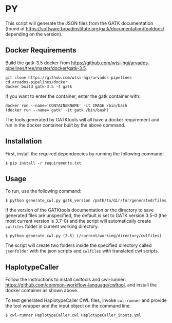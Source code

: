# PY

This script will generate the JSON files from the GATK documentation (found at https://software.broadinstitute.org/gatk/documentation/tooldocs/ depending on the version).

## Docker Requirements

Build the gatk-3.5 docker from https://github.com/wtsi-hgi/arvados-pipelines/tree/master/docker/gatk-3.5.
```
git clone https://github.com/wtsi-hgi/arvados-pipelines
cd arvados-pipelines/docker
docker build gatk-3.5 -t gatk
```
If you want to enter the container, enter the gatk container with: 
``` 
docker run --name='CONTAINERNAME' -it IMAGE /bin/bash 
(docker run --name='gatk' -it gatk /bin/bash)
```

The tools generated by GATKtools will all have a docker requirement and run in the docker container built by the above command.

## Installation

First, install the required dependencies by running the following command:
```
$ pip install -r requirements.txt
```

## Usage

To run, use the following command:
```
$ python generate_cwl.py gatk_version /path/to/dir/for/generated/files
```
If the version of the GATKtools documentation or the directory to save generated files are unspecified, 
the default is set to GATK version 3.5-0 (the most current version is 3.7-0) and the script will automatically create `cwlfiles` folder in current working directory.
```
$ python generate_cwl.py (3.5) (/current/working/directory/cwlfiles)
```

The script will create two folders inside the specified directory called `jsonfolder` with the json scripts and `cwlfiles` with translated cwl scripts.


## HaplotypeCaller

Follow the instructions to install cwltools and cwl-runner: https://github.com/common-workflow-language/cwltool, and install the docker container as shown above.

To test generated HaplotypeCaller CWL files, invoke ```cwl-runner``` and provide the tool wrapper and the input object on the command line.
```
$ cwl-runner HaplotypeCaller.cwl HaplotypeCaller_inputs.yml
```

